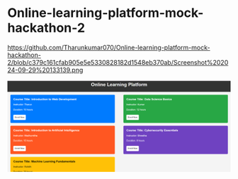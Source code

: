 # Online-learning-platform-mock-hackathon-2

https://github.com/Tharunkumar070/Online-learning-platform-mock-hackathon-2/blob/c379c161cfab905e5e5330828182d1548eb370ab/Screenshot%202024-09-29%20133139.png

![image alt](https://github.com/Tharunkumar070/Online-learning-platform-mock-hackathon-2/blob/c379c161cfab905e5e5330828182d1548eb370ab/Screenshot%202024-09-29%20133139.png)
